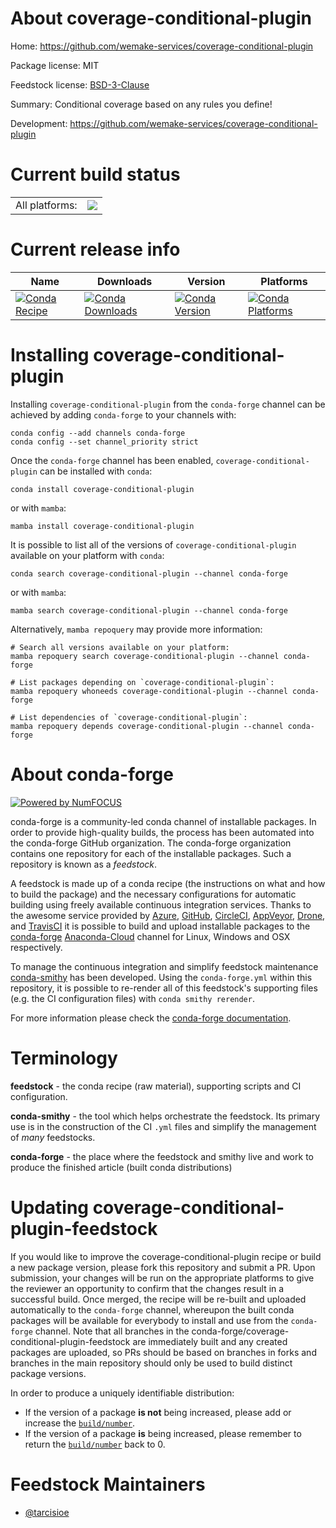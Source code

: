 About coverage-conditional-plugin
=================================

Home: https://github.com/wemake-services/coverage-conditional-plugin

Package license: MIT

Feedstock license: [BSD-3-Clause](https://github.com/conda-forge/coverage-conditional-plugin-feedstock/blob/main/LICENSE.txt)

Summary: Conditional coverage based on any rules you define!

Development: https://github.com/wemake-services/coverage-conditional-plugin

Current build status
====================


<table><tr><td>All platforms:</td>
    <td>
      <a href="https://dev.azure.com/conda-forge/feedstock-builds/_build/latest?definitionId=14096&branchName=main">
        <img src="https://dev.azure.com/conda-forge/feedstock-builds/_apis/build/status/coverage-conditional-plugin-feedstock?branchName=main">
      </a>
    </td>
  </tr>
</table>

Current release info
====================

| Name | Downloads | Version | Platforms |
| --- | --- | --- | --- |
| [![Conda Recipe](https://img.shields.io/badge/recipe-coverage--conditional--plugin-green.svg)](https://anaconda.org/conda-forge/coverage-conditional-plugin) | [![Conda Downloads](https://img.shields.io/conda/dn/conda-forge/coverage-conditional-plugin.svg)](https://anaconda.org/conda-forge/coverage-conditional-plugin) | [![Conda Version](https://img.shields.io/conda/vn/conda-forge/coverage-conditional-plugin.svg)](https://anaconda.org/conda-forge/coverage-conditional-plugin) | [![Conda Platforms](https://img.shields.io/conda/pn/conda-forge/coverage-conditional-plugin.svg)](https://anaconda.org/conda-forge/coverage-conditional-plugin) |

Installing coverage-conditional-plugin
======================================

Installing `coverage-conditional-plugin` from the `conda-forge` channel can be achieved by adding `conda-forge` to your channels with:

```
conda config --add channels conda-forge
conda config --set channel_priority strict
```

Once the `conda-forge` channel has been enabled, `coverage-conditional-plugin` can be installed with `conda`:

```
conda install coverage-conditional-plugin
```

or with `mamba`:

```
mamba install coverage-conditional-plugin
```

It is possible to list all of the versions of `coverage-conditional-plugin` available on your platform with `conda`:

```
conda search coverage-conditional-plugin --channel conda-forge
```

or with `mamba`:

```
mamba search coverage-conditional-plugin --channel conda-forge
```

Alternatively, `mamba repoquery` may provide more information:

```
# Search all versions available on your platform:
mamba repoquery search coverage-conditional-plugin --channel conda-forge

# List packages depending on `coverage-conditional-plugin`:
mamba repoquery whoneeds coverage-conditional-plugin --channel conda-forge

# List dependencies of `coverage-conditional-plugin`:
mamba repoquery depends coverage-conditional-plugin --channel conda-forge
```


About conda-forge
=================

[![Powered by
NumFOCUS](https://img.shields.io/badge/powered%20by-NumFOCUS-orange.svg?style=flat&colorA=E1523D&colorB=007D8A)](https://numfocus.org)

conda-forge is a community-led conda channel of installable packages.
In order to provide high-quality builds, the process has been automated into the
conda-forge GitHub organization. The conda-forge organization contains one repository
for each of the installable packages. Such a repository is known as a *feedstock*.

A feedstock is made up of a conda recipe (the instructions on what and how to build
the package) and the necessary configurations for automatic building using freely
available continuous integration services. Thanks to the awesome service provided by
[Azure](https://azure.microsoft.com/en-us/services/devops/), [GitHub](https://github.com/),
[CircleCI](https://circleci.com/), [AppVeyor](https://www.appveyor.com/),
[Drone](https://cloud.drone.io/welcome), and [TravisCI](https://travis-ci.com/)
it is possible to build and upload installable packages to the
[conda-forge](https://anaconda.org/conda-forge) [Anaconda-Cloud](https://anaconda.org/)
channel for Linux, Windows and OSX respectively.

To manage the continuous integration and simplify feedstock maintenance
[conda-smithy](https://github.com/conda-forge/conda-smithy) has been developed.
Using the ``conda-forge.yml`` within this repository, it is possible to re-render all of
this feedstock's supporting files (e.g. the CI configuration files) with ``conda smithy rerender``.

For more information please check the [conda-forge documentation](https://conda-forge.org/docs/).

Terminology
===========

**feedstock** - the conda recipe (raw material), supporting scripts and CI configuration.

**conda-smithy** - the tool which helps orchestrate the feedstock.
                   Its primary use is in the construction of the CI ``.yml`` files
                   and simplify the management of *many* feedstocks.

**conda-forge** - the place where the feedstock and smithy live and work to
                  produce the finished article (built conda distributions)


Updating coverage-conditional-plugin-feedstock
==============================================

If you would like to improve the coverage-conditional-plugin recipe or build a new
package version, please fork this repository and submit a PR. Upon submission,
your changes will be run on the appropriate platforms to give the reviewer an
opportunity to confirm that the changes result in a successful build. Once
merged, the recipe will be re-built and uploaded automatically to the
`conda-forge` channel, whereupon the built conda packages will be available for
everybody to install and use from the `conda-forge` channel.
Note that all branches in the conda-forge/coverage-conditional-plugin-feedstock are
immediately built and any created packages are uploaded, so PRs should be based
on branches in forks and branches in the main repository should only be used to
build distinct package versions.

In order to produce a uniquely identifiable distribution:
 * If the version of a package **is not** being increased, please add or increase
   the [``build/number``](https://docs.conda.io/projects/conda-build/en/latest/resources/define-metadata.html#build-number-and-string).
 * If the version of a package **is** being increased, please remember to return
   the [``build/number``](https://docs.conda.io/projects/conda-build/en/latest/resources/define-metadata.html#build-number-and-string)
   back to 0.

Feedstock Maintainers
=====================

* [@tarcisioe](https://github.com/tarcisioe/)

